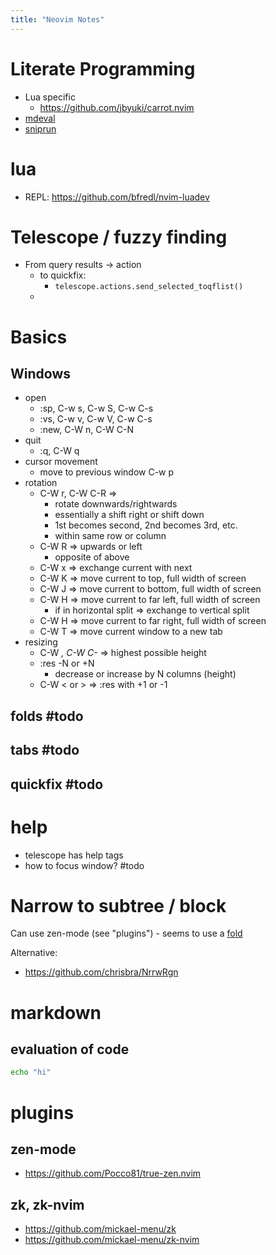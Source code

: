 ```yaml
---
title: "Neovim Notes"
---
```



# Literate Programming

- Lua specific
    - https://github.com/jbyuki/carrot.nvim
- [mdeval](https://github.com/jubnzv/mdeval.nvim)
- [sniprun](https://github.com/michaelb/sniprun)

# lua
- REPL: https://github.com/bfredl/nvim-luadev


# Telescope / fuzzy finding

- From query results -> action
    - to quickfix: 
        - `telescope.actions.send_selected_toqflist()`
    - 

# Basics

## Windows

- open
    - :sp, C-w s, C-w S, C-w C-s
    - :vs, C-w v, C-w V, C-w C-s
    - :new, C-W n, C-W C-N
- quit
    - :q, C-W q
- cursor movement
    - move to previous window C-w p
- rotation
    - C-W r, C-W C-R =>
        - rotate downwards/rightwards
        - essentially a shift right or shift down
        - 1st becomes second, 2nd becomes 3rd, etc.
        - within same row or column
    - C-W R => upwards or left
        - opposite of above
    - C-W x => exchange current with next
    - C-W K => move current to top, full width of screen
    - C-W J => move current to bottom, full width of screen
    - C-W H => move current to far left, full width of screen
        - if in horizontal split => exchange to vertical split
    - C-W H => move current to far right, full width of screen
    - C-W T => move current window to a new tab
- resizing
    - C-W _, C-W C-_ => highest possible height
    - :res -N or +N
        - decrease or increase by N columns (height)
    - C-W < or > => :res with +1 or -1
    


## folds #todo
## tabs #todo
## quickfix #todo
# help

- telescope has help tags
- how to focus window? #todo
# Narrow to subtree / block

Can use zen-mode (see "plugins") - seems to use a [fold](https://github.com/Pocco81/true-zen.nvim/blob/main/lua/true-zen/narrow.lua)


Alternative:
- https://github.com/chrisbra/NrrwRgn

# markdown

## evaluation of code
```bash
echo "hi"
```

# plugins
## zen-mode
- https://github.com/Pocco81/true-zen.nvim

## zk, zk-nvim

- https://github.com/mickael-menu/zk
- https://github.com/mickael-menu/zk-nvim

